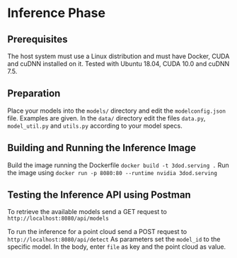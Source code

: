 # Inference Phase

## Prerequisites

The host system must use a Linux distribution and must have Docker, CUDA and cuDNN installed on it. Tested with Ubuntu 18.04, CUDA 10.0 and cuDNN 7.5.

## Preparation

Place your models into the `models/` directory and edit the `modelconfig.json` file. Examples are given. 
In the `data/` directory edit the files `data.py`, `model_util.py` and `utils.py` according to your model specs.

## Building and Running the Inference Image

Build the image running the Dockerfile `docker build -t 3dod.serving .` 
Run the image using `docker run -p 8080:80 --runtime nvidia 3dod.serving`

## Testing the Inference API using Postman

To retrieve the available models send a GET request to `http://localhost:8080/api/models`

To run the inference for a point cloud send a POST request to `http://localhost:8080/api/detect`
As parameters set the `model_id` to the specific model. In the body, enter `file` as key and the point cloud as value.
